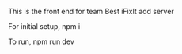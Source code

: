 This is the front end for team Best iFixIt add server

For initial setup, 
npm i

To run, 
npm run dev